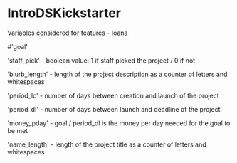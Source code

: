 # IntroDSKickstarter
Variables considered for features - Ioana 
<p>#'goal'<p> 
<p>'staff_pick' - boolean value: 1 if staff picked the project / 0 if not<p>
<p>'blurb_length' - length of the project description as a counter of letters and whitespaces<p>
<p>'period_lc' - number of days between creation and launch of the project<p>
<p>'period_dl' - number of days between launch and deadline of the project<p>
<p>'money_pday' - goal / period_dl is the money per day needed for the goal to be met<p>
<p>'name_length' - length of the project title as a counter of letters and whitespaces<p>
